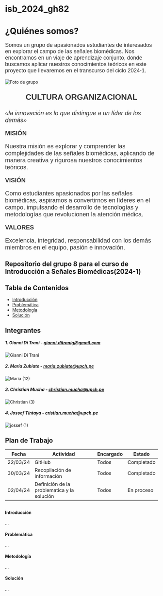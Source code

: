 # isb_2024_gh82
# ¿Quiénes somos?

<p style="font-family: Arial, sans-serif; font-size: 18px; color: #333;">Somos un grupo de apasionados estudiantes de interesados en explorar el campo de las señales biomédicas. Nos encontramos en un viaje de aprendizaje conjunto, donde buscamos aplicar nuestros conocimientos teóricos en este proyecto que llevaremos en el transcurso del ciclo 2024-1.</p>


![Foto de grupo](https://github.com/MariaZubiate/isb_2024_gh82/assets/164455359/236e182c-c8f8-4712-a984-01cce784d439)

<p style="font-family: Arial, sans-serif; font-size: 26px; color: #333; text-align: center;"><strong>CULTURA ORGANIZACIONAL</strong></p>
<p style="font-family: Arial, sans-serif; font-size: 20px; color: #333;"><i>«la innovación es lo que distingue a un líder de los demás»</i></p>

<p style="font-family: Arial, sans-serif; font-size: 20px; color: #333;"><strong>MISIÓN</strong></p>
<p style="font-family: Arial, sans-serif; font-size: 20px; color: #333;">Nuestra misión es explorar y comprender las complejidades de las señales biomédicas, aplicando de manera creativa y rigurosa nuestros conocimientos teóricos.</p>

<p style="font-family: Arial, sans-serif; font-size: 20px; color: #333;"><strong>VISIÓN</strong></p>
<p style="font-family: Arial, sans-serif; font-size: 20px; color: #333;">Como estudiantes apasionados por las señales biomédicas, aspiramos a convertirnos en líderes en el campo, impulsando el desarrollo de tecnologías y metodologías que revolucionen la atención médica.</p>

<p style="font-family: Arial, sans-serif; font-size: 20px; color: #333;"><strong>VALORES</strong></p>
<p style="font-family: Arial, sans-serif; font-size: 20px; color: #333;">Excelencia, integridad, responsabilidad con los demás miembros en el equipo, pasión e innovación.</p>

## Repositorio del grupo 8 para el curso de Introducción a Señales Biomédicas(2024-1)
## Tabla de Contenidos

* [Introducción](#introducción)
* [Problemática](#problemática)
* [Metodología](#metodología)
* [Solución](#solución)


## Integrantes

##### 1. Gianni Di Trani  - gianni.ditranig@gmail.com
![Gianni Di Trani](https://github.com/MariaZubiate/isb_2024_gh82/assets/164538247/7bc954aa-1480-49ca-a2cc-fb4aa8ffd471)

##### 2. María Zubiate - maria.zubiate@upch.pe
![Maria (12)](https://github.com/MariaZubiate/isb_2024_gh82/assets/164455359/15ccde3b-2f0c-4372-9093-5115b2751347)


##### 3. Christian Mucha - christian.mucha@upch.pe
![Christian (3)](https://github.com/MariaZubiate/isb_2024_gh82/assets/164455359/5925b2c5-aed4-48e8-bb33-ab4e581a9c7e)


##### 4. Jossef Tintaya - cristian.mucha@upch.pe
![jossef (1)](https://github.com/MariaZubiate/isb_2024_gh82/assets/164455359/39514d72-00ce-4b6b-9fba-342651bc6dc7)



## Plan de Trabajo

| Fecha  | Actividad | Encargado | Estado
| ------------- | ------------- | ------------- | -------------
| 22/03/24  | GitHub  | Todos | Completado
| 30/03/24  | Recopilación de información  | Todos | Completado
| 02/04/24  | Definición de la problematica y la solución  | Todos | En proceso

##


#### Introducción
...

#### Problemática
...

#### Metodología
...

#### Solución
...



